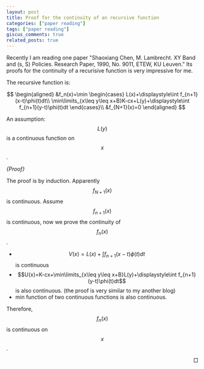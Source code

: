 ```yaml
---
layout: post
title: Proof for the continuity of an recursive function
categories: ["paper reading"]
tags: ["paper reading"]
giscus_comments: true
related_posts: true
---
```


Recently I am reading one paper "Shaoxiang Chen, M. Lambrecht. XY Band and (s, S) Policies. Research Paper, 1990, No. 9011, ETEW, KU Leuven." Its proofs for the continuity of a recurisive function is very impressive for me.

The recursive function is:

$$
\begin{aligned}
&f_n(x)=\min
\begin{cases}
L(x)+\displaystyle\int f_{n+1}(x-t)\phi(t)dt\\
\min\limits_{x\leq y\leq  x+B}K-cx+L(y)+\displaystyle\int f_{n+1}(y-t)\phi(t)dt
\end{cases}\\
&f_{N+1}(x)=0
\end{aligned}
$$

An assumption: $$L(y)$$ is a continuous function on $$x$$.

<i>{Proof}</i>

The proof is by induction. Apparently $$f_{N+1}(x)$$ is continuous. Assume $$f_{n+1}(x)$$ is continuous, now we prove the continuity of $$f_n(x)$$.

- $$V(x)=L(x)+\displaystyle\int f_{n+1}(x-t)\phi(t)dt$$ is continuous
- $$U(x)=K-cx+\min\limits_{x\leq y\leq  x+B}L(y)+\displaystyle\int f_{n+1}(y-t)\phi(t)dt$$ is also continuous. (the proof is very similar to my another blog)
- min function of two continuous functions is also continuous.

Therefore, $$f_n(x)$$ is continuous on $$x$$.

<p style="text-align: right">&#9633</p>
